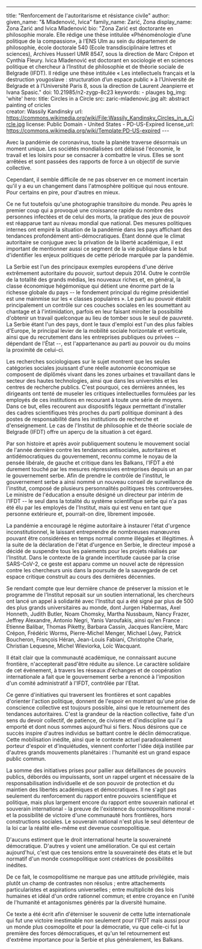 ---
title: "Renforcement de l\'autoritarisme et résistance civile"
author:
    given_name: "& Mladenović, Ivica"
    family_name: Zarić, Zona
    display_name: Zona Zarić and Ivica Mladenović
    bio: "Zona Zarić est doctorante en philosophie morale. Elle rédige une thèse intitulée «Phénoménologie d’une politique de la compassion», à l’ENS Ulm au sein du département de philosophie, école doctorale 540 (Ecole transdisciplinaire lettres et sciences), Archives Husserl UMR 8547, sous la direction de Marc Crépon et Cynthia Fleury. Ivica Mladenović est doctorant en sociologie et en sciences politique et chercheur à l’Institut de philosophie et de théorie sociale de Belgrade (IFDT). Il rédige une thèse intitulée « Les intellectuels français et la destruction yougoslave : structuration d’un espace public » à l’Université de Belgrade et à l’Université Paris 8, sous la direction de Laurent Jeanpierre et Ivana Spasic."
doi: 10.21985/n2-zygp-8c23
keywords:
    - plauges
bg_img: 'white'
hero:
    title: Circles in a Circle 
    src: zaric-mladenovic.jpg
    alt: abstract painting of cricles   
    creator: Wassily Kandinsky
    url: https://commons.wikimedia.org/wiki/File:Wassily_Kandinsky_Circles_in_a_Circle.jpg
    license: Public Domain - United States - PD-US-Expired
    license_url: https://commons.wikimedia.org/wiki/Template:PD-US-expired
--- 

Avec la pandémie de coronavirus, toute la planète traverse désormais un moment unique. Les sociétés mondialisées ont délaissé l\'économie, le travail et les loisirs pour se consacrer à combattre le virus. Elles se sont arrêtées et sont passées des rapports de force à un objectif de survie collective. 

Cependant, il semble difficile de ne pas observer en ce moment incertain qu\'il y a eu un changement dans l\'atmosphère politique qui nous entoure. Pour certains en pire, pour d'autres en mieux.

Ce ne fut toutefois qu\'une photographie transitoire du monde. Peu après le premier coup qui a provoqué une croissance rapide du nombre des personnes infectées et de celui des morts, la pratique des jeux de pouvoir est réapparue tant au niveau mondial que national. Des mesures politiques internes ont empiré la situation de la pandémie dans les pays affichant des tendances profondément anti-démocratiques. Étant donné que le climat autoritaire se conjugue avec la privation de la liberté académique, il est important de mentionner aussi ce segment de la vie publique dans le but d\'identifier les enjeux politiques de cette période marquée par la pandémie.

La Serbie est l\'un des principaux exemples européens d'une dérive extrêmement autoritaire du pouvoir, surtout depuis 2014. Outre le contrôle de la totalité des grands médias, les nouveaux riches et, en général, la classe économique hégémonique qui détient une énorme part de la richesse globale du pays -- le fondement principal du régime présidentiel est une mainmise sur les « classes populaires ». Le parti au pouvoir établit principalement un contrôle sur ces couches sociales en les soumettant au chantage et à l\'intimidation, parfois en leur faisant miroiter la possibilité d'obtenir un travail quelconque au lieu de tomber sous le seuil de pauvreté. La Serbie étant l\'un des pays, dont le taux d\'emploi est l'un des plus faibles d\'Europe, le principal levier de la mobilité sociale horizontale et verticale, ainsi que du recrutement dans les entreprises publiques ou privées -- dépendant de l\'État --, est l\'appartenance au parti au pouvoir ou du moins la proximité de celui-ci.

Les recherches sociologiques sur le sujet montrent que les seules catégories sociales jouissant d\'une réelle autonomie économique se composent de diplômés vivant dans les zones urbaines et travaillant dans le secteur des hautes technologies, ainsi que dans les universités et les centres de recherche publics. C\'est pourquoi, ces dernières années, les dirigeants ont tenté de museler les critiques intellectuelles formulées par les employés de ces institutions en recourant à toute une série de moyens. Dans ce but, elles recourent aux dispositifs légaux permettant d\'installer des cadres scientifiques très proches du parti politique dominant à des postes de responsabilité dans les institutions de recherche et d\'enseignement. Le cas de l\'Institut de philosophie et de théorie sociale de Belgrade (IFDT) offre un aperçu de la situation à cet égard.

Par son histoire et après avoir publiquement soutenu le mouvement social de l\'année dernière contre les tendances antisociales, autoritaires et antidémocratiques du gouvernement, reconnu comme le noyau de la pensée libérale, de gauche et critique dans les Balkans, l'IFDT a été durement touché par les mesures répressives entreprises depuis un an par le gouvernement serbe. Afin de prendre le contrôle de l\'institut, le gouvernement serbe a ainsi nommé un nouveau conseil de surveillance de l\'institut, composé de plusieurs personnalités politiques très controversées. Le ministre de l\'éducation a ensuite désigné un directeur par intérim de l\'IFDT -- le seul dans la totalité du système scientifique serbe qui n\'a pas été élu par les employés de l\'Institut, mais qui est venu en tant que personne extérieure et, pourrait-on dire, librement imposée.

La pandémie a encouragé le régime autoritaire à instaurer l\'état d\'urgence inconstitutionnel, le laissant entreprendre de nombreuses manœuvres pouvant être considérées en temps normal comme illégales et illégitimes. À la suite de la déclaration de l\'état d\'urgence en Serbie, le directeur imposé a décidé de suspendre tous les paiements pour les projets réalisés par l\'Institut. Dans le contexte de la grande incertitude causée par la crise SARS-CoV-2, ce geste est apparu comme un nouvel acte de répression contre les chercheurs unis dans la poursuite de la sauvegarde de cet espace critique construit au cours des dernières décennies. 

Se rendant compte que leur dernière chance de préserver la mission et le programme de l\'Institut reposait sur un soutien international, les chercheurs ont lancé un appel à solidarité avec l\'Institut qui a été signé par plus de 500 des plus grands universitaires au monde, dont Jurgen Habermas, Axel Honneth, Judith Butler, Noam Chomsky, Martha Nussbaum, Nancy Frazer, Jeffrey Alexandre, Antonio Negri, Yanis Varoufakis, ainsi qu\'en France : Etienne Balibar, Thomas Piketty, Barbara Cassin, Jacques Rancière, Marc Crépon, Frédéric Worms, Pierre-Michel Menger, Michael Lôwy, Patrick Boucheron, François Héran, Jean-Louis Fabiani, Christophe Charle, Christian Lequesne, Michel Wieviorka, Loïc Wacquant.

Il était clair que la communauté académique, ne connaissant aucune frontière, n'accepterait pasd'être réduite au silence. Le caractère solidaire de cet événement, à travers les réseaux d'échanges et de coopération internationale a fait que le gouvernement serbe a renoncé à l'imposition d'un comité administratif à l'IFDT, contrôlée par l'Etat.

Ce genre d\'initiatives qui traversent les frontières et sont capables d'orienter l'action politique, donnent de l'espoir en montrant qu\'une prise de conscience collective est toujours possible, ainsi que le retournement des tendances autoritaires. C'est la grandeur de la réaction collective, faite d'un sens du devoir collectif, de patience, de civisme et d'indiscipline qui l'a emporté et dont nous sommes aujourd\'hui si fiers. Nous désirons que ce succès inspire d'autres individus se battant contre le déclin démocratique. Cette mobilisation inédite, ainsi que le contexte actuel paradoxalement porteur d\'espoir et d'inquiétudes, viennent conforter l'idée déjà instillée par d'autres grands mouvements planétaires : l'humanité est un grand espace public commun.

La somme des initiatives prises pour pallier aux défaillances de pouvoirs publics, débordés ou impuissants, sont un rappel urgent et nécessaire de la responsabilisation individuelle et de son pouvoir de protection et du maintien des libertés académiques et démocratiques. Il ne s'agit pas seulement du renforcement du rapport entre pouvoirs scientifique et politique, mais plus largement encore du rapport entre souverain national et souverain international - la preuve de l'existence du cosmopolitisme moral - et la possibilité de victoire d'une communauté hors frontières, hors constructions sociales. Le souverain national n'est plus le seul détenteur de la loi car la réalité elle-même est devenue cosmopolitique.

D'aucuns estiment que le droit international heurte la souveraineté démocratique. D'autres y voient une amélioration. Ce qui est certain aujourd'hui, c'est que ces tensions entre la souveraineté des états et le but normatif d'un monde cosmopolitique sont créatrices de possibilités inédites. 

De ce fait, le cosmopolitisme ne marque pas une attitude privilégiée, mais plutôt un champ de contrastes non résolus ; entre attachements particularistes et aspirations universelles ; entre multiplicité des lois humaines et idéal d'un ordre rationnel commun; et entre croyance en l'unité de l'humanité et antagonismes générés par la diversité humaine.

Ce texte a été écrit afin d'éterniser le souvenir de cette lutte internationale qui fut une victoire inestimable non seulement pour l'IFDT mais aussi pour un monde plus cosmopolite et pour la démocratie, vu que celle-ci fut la première des forces démocratiques, et qu\'un tel retournement est d'extrême importance pour la Serbie et plus généralement, les Balkans. 
